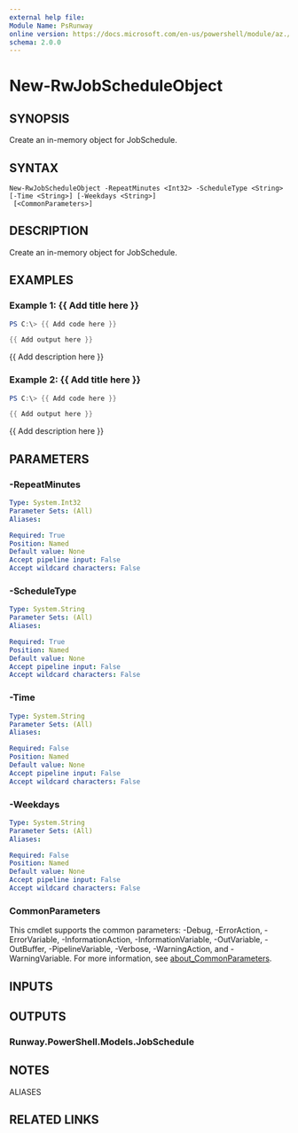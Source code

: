 ```yaml
---
external help file:
Module Name: PsRunway
online version: https://docs.microsoft.com/en-us/powershell/module/az./new-RwJobScheduleObject
schema: 2.0.0
---
```


# New-RwJobScheduleObject

## SYNOPSIS
Create an in-memory object for JobSchedule.

## SYNTAX

```
New-RwJobScheduleObject -RepeatMinutes <Int32> -ScheduleType <String> [-Time <String>] [-Weekdays <String>]
 [<CommonParameters>]
```

## DESCRIPTION
Create an in-memory object for JobSchedule.

## EXAMPLES

### Example 1: {{ Add title here }}
```powershell
PS C:\> {{ Add code here }}

{{ Add output here }}
```

{{ Add description here }}

### Example 2: {{ Add title here }}
```powershell
PS C:\> {{ Add code here }}

{{ Add output here }}
```

{{ Add description here }}

## PARAMETERS

### -RepeatMinutes


```yaml
Type: System.Int32
Parameter Sets: (All)
Aliases:

Required: True
Position: Named
Default value: None
Accept pipeline input: False
Accept wildcard characters: False
```

### -ScheduleType


```yaml
Type: System.String
Parameter Sets: (All)
Aliases:

Required: True
Position: Named
Default value: None
Accept pipeline input: False
Accept wildcard characters: False
```

### -Time


```yaml
Type: System.String
Parameter Sets: (All)
Aliases:

Required: False
Position: Named
Default value: None
Accept pipeline input: False
Accept wildcard characters: False
```

### -Weekdays


```yaml
Type: System.String
Parameter Sets: (All)
Aliases:

Required: False
Position: Named
Default value: None
Accept pipeline input: False
Accept wildcard characters: False
```

### CommonParameters
This cmdlet supports the common parameters: -Debug, -ErrorAction, -ErrorVariable, -InformationAction, -InformationVariable, -OutVariable, -OutBuffer, -PipelineVariable, -Verbose, -WarningAction, and -WarningVariable. For more information, see [about_CommonParameters](http://go.microsoft.com/fwlink/?LinkID=113216).

## INPUTS

## OUTPUTS

### Runway.PowerShell.Models.JobSchedule

## NOTES

ALIASES

## RELATED LINKS

